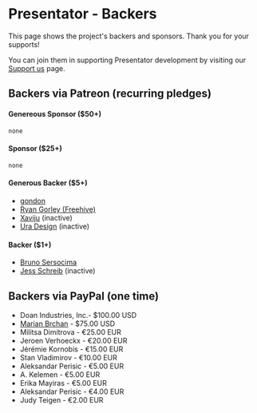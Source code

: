 Presentator - Backers
======================================================================

This page shows the project's backers and sponsors. Thank you for your supports!

You can join them in supporting Presentator development by visiting our [Support us](https://presentator.io/support-us) page.


## Backers via Patreon (recurring pledges)

#### Genereous Sponsor ($50+)
`none`

#### Sponsor ($25+)
`none`

#### Generous Backer ($5+)
- [gondon](https://www.patreon.com/gondon/creators)
- [Ryan Gorley (Freehive)](https://freehive.com/)
- [Xaviju](https://xaviju.github.io/) (inactive)
- [Ura Design](https://ura.design/) (inactive)

#### Backer ($1+)
- [Bruno Sersocima](https://www.patreon.com/user/creators?u=40134475)
- [Jess Schreib](https://www.facebook.com/JanyalaIllustrations/) (inactive)


## Backers via PayPal (one time)
- Doan Industries, Inc.- $100.00 USD
- [Marian Brchan](http://marianbrchan.com) - $75.00 USD
- Militsa Dimitrova - €25.00 EUR
- Jeroen Verhoeckx - €20.00 EUR
- Jérémie Kornobis - €15.00 EUR
- Stan Vladimirov - €10.00 EUR
- Aleksandar Perisic -  €5.00 EUR
- A. Kelemen - €5.00 EUR
- Erika Mayiras - €5.00 EUR
- Aleksandar Perisic - €4.00 EUR
- Judy Teigen -  €2.00 EUR
